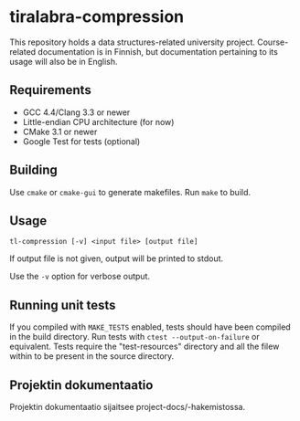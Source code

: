# tiralabra-compression

This repository holds a data structures-related university project. Course-related documentation is in Finnish, but documentation pertaining to its usage will also be in English.

## Requirements

* GCC 4.4/Clang 3.3 or newer
* Little-endian CPU architecture (for now)
* CMake 3.1 or newer
* Google Test for tests (optional)

## Building

Use `cmake` or `cmake-gui` to generate makefiles. Run `make` to build.

## Usage

`tl-compression [-v] <input file> [output file]`

If output file is not given, output will be printed to stdout.

Use the `-v` option for verbose output.

## Running unit tests

If you compiled with `MAKE_TESTS` enabled, tests should have been compiled in the build directory. Run tests with `ctest --output-on-failure` or equivalent. Tests require the "test-resources" directory and all the filew within to be present in the source directory.

## Projektin dokumentaatio

Projektin dokumentaatio sijaitsee project-docs/-hakemistossa.

